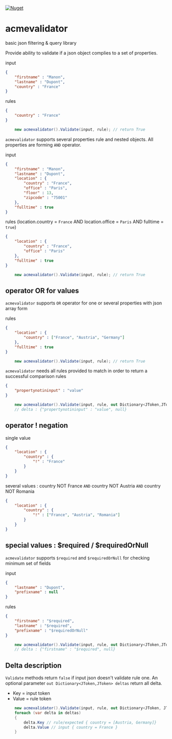 [![Nuget](https://img.shields.io/nuget/v/acmevalidator.svg)](https://www.nuget.org/packages/acmevalidator)
# acmevalidator
basic json filtering &amp; query library

Provide ability to validate if a json object complies to a set of properties.

input
```json
{
    "firstname" : "Manon",
    "lastname" : "Dupont",
    "country" : "France"
}
```

rules
```json
{
    "country" : "France"
}
```

```csharp
    new acmevalidator().Validate(input, rule); // return True
```

`acmevalidator` supports several properties rule and nested objects. All properties are forming `AND` operator.

input
```json
{
    "firstname" : "Manon",
    "lastname" : "Dupont",
    "location" : {
        "country" : "France",
        "office" : "Paris",
        "floor" : 13,
        "zipcode" : "75001"
    },
    "fulltime" : true
}
```

rules (location.country = `France` AND location.office = `Paris` AND fulltime = `true`)
```json
{
    "location" : {
        "country" : "France",
        "office" : "Paris"
    },
    "fulltime" : true
}
```

```csharp
    new acmevalidator().Validate(input, rule); // return True
```

## operator OR for values
`acmevalidator` supports `OR` operator for one or several properties with json array form

rules
```json
{
    "location" : {
        "country" : ["France", "Austria", "Germany"]
    },
    "fulltime" : true
}
```

```csharp
    new acmevalidator().Validate(input, rule); // return True
```

`acmevalidator` needs all rules provided to match in order to return a successful comparison
rules
```json
{
    "propertynotininput" : "value"
}
``` 

```csharp
    new acmevalidator().Validate(input, rule, out Dictionary<JToken,JToken> delta); // return False
    // delta : {"propertynotininput" : "value", null}
```

## operator ! negation

single value
```json
{
    "location" : {
        "country" : {
            "!" : "France"
        }
    }
}
```

several values : country NOT France `AND` country NOT Austria `AND` country NOT Romania
```json
{
    "location" : {
        "country" : {
            "!" : ["France", "Austria", "Romania"]
        }
    }
}
```

## special values : $required / $requiredOrNull

`acmevalidator` supports `$required` and `$requiredOrNull` for checking minimum set of fields

input
```json
{
    "lastname" : "Dupont",
    "prefixname" : null
}
```

rules
```json
{
    "firstname" : "$required",
    "lastname" : "$required",
    "prefixname" : "$requiredOrNull"
}
```

```csharp
    new acmevalidator().Validate(input, rule, out Dictionary<JToken,JToken> delta); // return False
    // delta : {"firstname" : "$required", null}
```

## Delta description

`Validate` methods return `false` if input json doesn't validate rule one. An optional parameter `out Dictionary<JToken,JToken> deltas` return all delta. 

* Key = input token
* Value = rule token

```csharp
    new acmevalidator().Validate(input, rule, out Dictionary<JToken, JToken> deltas); // return False
    foreach (var delta in deltas)
    {
        delta.Key // rule/expected { country = [Austria, Germany]}
        delta.Value // input { country = France }
    }
```